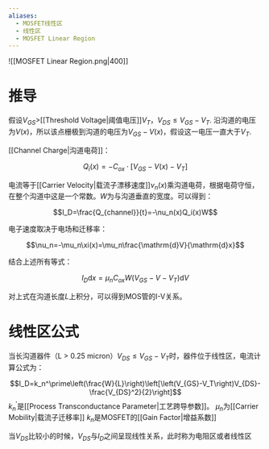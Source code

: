 ```yaml
---
aliases:
  - MOSFET线性区
  - 线性区
  - MOSFET Linear Region
---
```


![[MOSFET Linear Region.png|400]]

# 推导
假设$V_{GS}$>[[Threshold Voltage|阈值电压]]$V_T$，$V_{DS}\leq V_{GS}-V_T$. 沿沟道的电压为$V(x)$，所以该点栅极到沟道的电压为$V_{GS}-V(x)$，假设这一电压一直大于$V_T$. 

[[Channel Charge|沟道电荷]]：

$$Q_i\left(x\right)=-C_{ox}\cdot\left[V_{GS}-V\left(x\right)-V_T\right]$$

电流等于[[Carrier Velocity|载流子漂移速度]]$\nu_n(x)$乘沟道电荷，根据电荷守恒，在整个沟道中这是一个常数。$W$为与沟道垂直的宽度。可以得到：

$$I_D=\frac{Q_{channel}}{t}=-\nu_n(x)Q_i(x)W$$

电子速度取决于电场和迁移率：

$$\nu_n=-\mu_n\xi(x)=\mu_n\frac{\mathrm{d}V}{\mathrm{d}x}$$

结合上述所有等式：

$$I_D\mathrm{d}x=\mu_nC_{ox}W\left(V_{GS}-V-V_T\right)\mathrm{d}V$$

对上式在沟道长度$L$上积分，可以得到MOS管的I-V关系。

# 线性区公式

当长沟道器件（L > 0.25 micron）$V_{DS}\leq V_{GS}-V_T$时，器件位于线性区，电流计算公式为：

$$I_D=k_n^\prime\left(\frac{W}{L}\right)\left[\left(V_{GS}-V_T\right)V_{DS}-\frac{V_{DS}^2}{2}\right]$$
$k_n^\prime$是[[Process Transconductance Parameter|工艺跨导参数]]。
$\mu_n$为[[Carrier Mobility|载流子迁移率]]
$k_n$是MOSFET的[[Gain Factor|增益系数]]

当$V_{DS}$比较小的时候，$V_{DS}$与$I_D$之间呈现线性关系，此时称为电阻区或者线性区